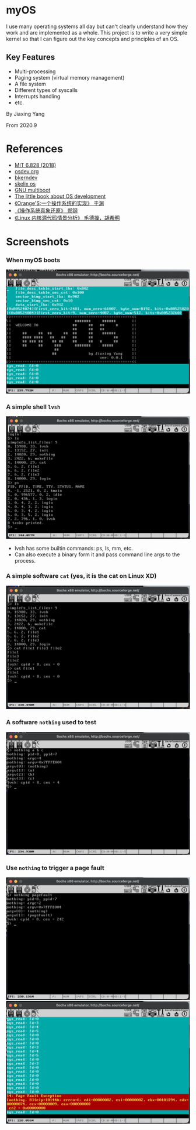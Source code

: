 # myOS

I use many operating systems all day but can't clearly understand how they work and are implemented as a whole. This project is to write a very simple kernel so that I can figure out the key concepts and principles of an OS.

## Key Features
* Multi-processing
* Paging system (virtual memory management)
* A file system
* Different types of syscalls
* Interrupts handling
* etc.

By Jiaxing Yang

From 2020.9

# References
* <a href="https://pdos.csail.mit.edu/6.828/2018/"> MIT 6.828 (2018) </a>
* <a href="https://wiki.osdev.org"> osdev.org </a>
* <a href="http://www.osdever.net/bkerndev/Docs/title.htm"> bkerndev </a>
* <a href="http://skelix.net/skelixos/index_en.html"> skelix os </a>
* <a href="https://www.gnu.org/software/grub/manual/multiboot/multiboot.html"> GNU multiboot </a>
* <a href="http://littleosbook.github.io/#linking-the-kernel"> The little book about OS development </a>
* <a href="https://book.douban.com/subject/3735649/"> 《Orange'S:一个操作系统的实现》 于渊 </a>
* <a href="https://book.douban.com/subject/26745156/"> 《操作系统真象还原》 郑钢 </a>
* <a href=""> 《Linux 内核源代码情景分析》 毛德操，胡希明 </a>

# Screenshots
### When myOS boots
![boot](/screenshots/boot.png)
### A simple shell `lvsh`
![lvsh](/screenshots/lvsh.png)
* lvsh has some builtin commands: ps, ls, mm, etc.
* Can also execute a binary form it and pass command line args to the process.

### A simple software `cat` (yes, it is the cat on Linux XD)
![lvsh](/screenshots/cat.png)
### A software `nothing` used to test
![nothing_n](/screenshots/nothing_normal.png)
### Use `nothing` to trigger a page fault
![nothing_pf1](/screenshots/nothing_pagefault1.png)
![nothing_pf2](/screenshots/nothing_pagefault2.png)